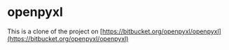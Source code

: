 # openpyxl
This is a clone of the project on [https://bitbucket.org/openpyxl/openpyxl](https://bitbucket.org/openpyxl/openpyxl)